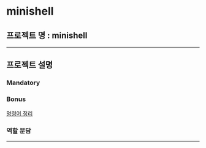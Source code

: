 # minishell

  ## 프로젝트 명 : minishell  
  ***

  ## 프로젝트 설명

  ### Mandatory

  ### Bonus

  [명령어 정리](https://github.com/lyssoi/minishell/blob/main/command.md)
  ### 역할 분담

  
  ***


### 
